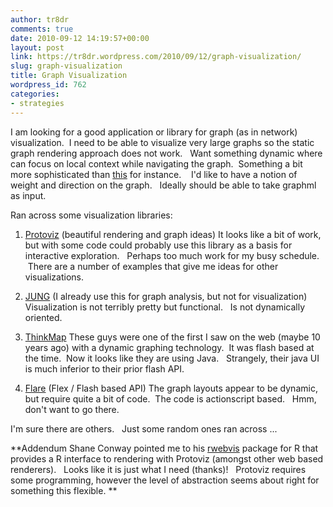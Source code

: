 ```yaml
---
author: tr8dr
comments: true
date: 2010-09-12 14:19:57+00:00
layout: post
link: https://tr8dr.wordpress.com/2010/09/12/graph-visualization/
slug: graph-visualization
title: Graph Visualization
wordpress_id: 762
categories:
- strategies
---
```


I am looking for a good application or library for graph (as in network) visualization.  I need to be able to visualize very large graphs so the static graph rendering approach does not work.   Want something dynamic where can focus on local context while navigating the graph.  Something a bit more sophisticated than [this](http://www.neuroproductions.be/twitter_friends_network_browser/) for instance.    I'd like to have a notion of weight and direction on the graph.   Ideally should be able to take graphml as input.

Ran across some visualization libraries:



	
  1. [Protoviz](http://vis.stanford.edu/protovis/ex/) (beautiful rendering and graph ideas)
It looks like a bit of work, but with some code could probably use this library as a basis for interactive exploration.   Perhaps too much work for my busy schedule.  There are a number of examples that give me ideas for other visualizations.

	
  2. [JUNG](http://jung.sourceforge.net/) (I already use this for graph analysis, but not for visualization)
Visualization is not terribly pretty but functional.   Is not dynamically oriented.

	
  3. [ThinkMap](http://www.thinkmap.com/)
These guys were one of the first I saw on the web (maybe 10 years ago) with a dynamic graphing technology.  It was flash based at the time.  Now it looks like they are using Java.   Strangely, their java UI is much inferior to their prior flash API.

	
  4. [Flare](http://flare.prefuse.org/) (Flex / Flash based API)
The graph layouts appear to be dynamic, but require quite a bit of code.  The code is actionscript based.   Hmm, don't want to go there.


I'm sure there are others.   Just some random ones ran across ...

**Addendum
Shane Conway pointed me to his [rwebvis](http://code.google.com/p/rwebvis/) package for R that provides a R interface to rendering with Protoviz (amongst other web based renderers).   Looks like it is just what I need (thanks)!   Protoviz requires some programming, however the level of abstraction seems about right for something this flexible. **

